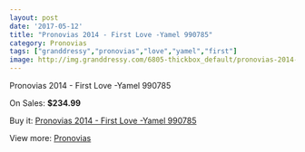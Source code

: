 ```yaml
---
layout: post
date: '2017-05-12'
title: "Pronovias 2014 - First Love -Yamel 990785"
category: Pronovias
tags: ["granddressy","pronovias","love","yamel","first"]
image: http://img.granddressy.com/6805-thickbox_default/pronovias-2014-first-love-yamel-990785.jpg
---
```

Pronovias 2014 - First Love -Yamel 990785

On Sales: **$234.99**
<a href="https://www.granddressy.com/en/pronovias/6097-pronovias-2014-first-love-yamel-990785.html"><amp-img layout="responsive" width="600" height="600" src="//img.granddressy.com/6805-thickbox_default/pronovias-2014-first-love-yamel-990785.jpg" alt="Pronovias 2014 - First Love -Yamel 990785 0" /></a>

Buy it: [Pronovias 2014 - First Love -Yamel 990785](https://www.granddressy.com/en/pronovias/6097-pronovias-2014-first-love-yamel-990785.html "Pronovias 2014 - First Love -Yamel 990785")

View more: [Pronovias](https://www.granddressy.com/en/63-pronovias "Pronovias")